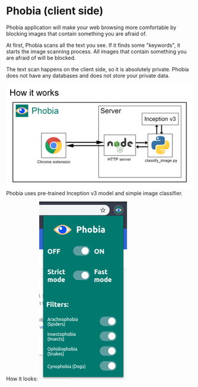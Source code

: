 # Phobia (client side)

Phobia application will make your web browsing more comfortable by blocking images that contain something you are afraid of.

At first, Phobia scans all the text you see. If it finds some "keywords", it starts the image scanning process. All images that contain something you are afraid of will be blocked.

The text scan happens on the client side, so it is absolutely private. Phobia does not have any databases and does not store your private data.

![Structure](images/Structure.png)
Phobia uses pre-trained Inception v3 model and simple image classifier.

How it looks:
![Look](images/Extension.png)
